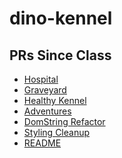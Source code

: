 # dino-kennel

## PRs Since Class
* [Hospital](https://github.com/nss-evening-cohort-11/dino-kennel/pull/26/files)
* [Graveyard](https://github.com/nss-evening-cohort-11/dino-kennel/pull/27/files)
* [Healthy Kennel](https://github.com/nss-evening-cohort-11/dino-kennel/pull/28/files)
* [Adventures](https://github.com/nss-evening-cohort-11/dino-kennel/pull/31/files)
* [DomString Refactor]()
* [Styling Cleanup]()
* [README]()
